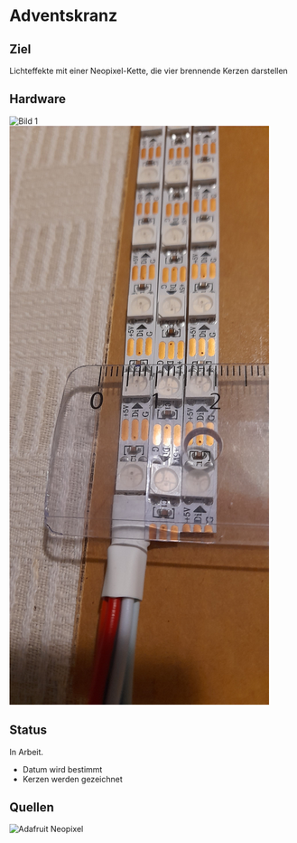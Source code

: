 # Adventskranz

## Ziel

Lichteffekte mit einer Neopixel-Kette, die vier brennende Kerzen darstellen

## Hardware

![Bild 1](Bilder/d1.jpg)
![Bild2](Bilder/b2.jpg)

## Status

In Arbeit.

* Datum wird bestimmt
* Kerzen werden gezeichnet

## Quellen

![Adafruit Neopixel](adafruit/Adafruit_NeoPixel)
